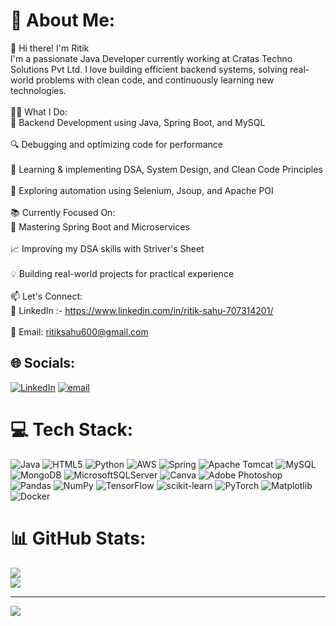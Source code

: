 # 💫 About Me:
👋 Hi there! I'm Ritik<br>I'm a passionate Java Developer currently working at Cratas Techno Solutions Pvt Ltd. I love building efficient backend systems, solving real-world problems with clean code, and continuously learning new technologies.<br><br>🧑‍💻 What I Do:<br>💼 Backend Development using Java, Spring Boot, and MySQL<br><br>🔍 Debugging and optimizing code for performance<br><br>🧠 Learning & implementing DSA, System Design, and Clean Code Principles<br><br>🤖 Exploring automation using Selenium, Jsoup, and Apache POI<br><br>📚 Currently Focused On:<br>🔁 Mastering Spring Boot and Microservices<br><br>📈 Improving my DSA skills with Striver's Sheet<br><br>💡 Building real-world projects for practical experience<br><br>📫 Let's Connect:<br>💼 LinkedIn :- https://www.linkedin.com/in/ritik-sahu-707314201/ <br><br>📧 Email: ritiksahu600@gmail.com


## 🌐 Socials:
[![LinkedIn](https://img.shields.io/badge/LinkedIn-%230077B5.svg?logo=linkedin&logoColor=white)](https://linkedin.com/in/ritik-sahu-707314201) [![email](https://img.shields.io/badge/Email-D14836?logo=gmail&logoColor=white)](mailto:ritiksahu600@gmail.com) 

# 💻 Tech Stack:
![Java](https://img.shields.io/badge/java-%23ED8B00.svg?style=for-the-badge&logo=openjdk&logoColor=white) ![HTML5](https://img.shields.io/badge/html5-%23E34F26.svg?style=for-the-badge&logo=html5&logoColor=white) ![Python](https://img.shields.io/badge/python-3670A0?style=for-the-badge&logo=python&logoColor=ffdd54) ![AWS](https://img.shields.io/badge/AWS-%23FF9900.svg?style=for-the-badge&logo=amazon-aws&logoColor=white) ![Spring](https://img.shields.io/badge/spring-%236DB33F.svg?style=for-the-badge&logo=spring&logoColor=white) ![Apache Tomcat](https://img.shields.io/badge/apache%20tomcat-%23F8DC75.svg?style=for-the-badge&logo=apache-tomcat&logoColor=black) ![MySQL](https://img.shields.io/badge/mysql-4479A1.svg?style=for-the-badge&logo=mysql&logoColor=white) ![MongoDB](https://img.shields.io/badge/MongoDB-%234ea94b.svg?style=for-the-badge&logo=mongodb&logoColor=white) ![MicrosoftSQLServer](https://img.shields.io/badge/Microsoft%20SQL%20Server-CC2927?style=for-the-badge&logo=microsoft%20sql%20server&logoColor=white) ![Canva](https://img.shields.io/badge/Canva-%2300C4CC.svg?style=for-the-badge&logo=Canva&logoColor=white) ![Adobe Photoshop](https://img.shields.io/badge/adobe%20photoshop-%2331A8FF.svg?style=for-the-badge&logo=adobe%20photoshop&logoColor=white) ![Pandas](https://img.shields.io/badge/pandas-%23150458.svg?style=for-the-badge&logo=pandas&logoColor=white) ![NumPy](https://img.shields.io/badge/numpy-%23013243.svg?style=for-the-badge&logo=numpy&logoColor=white) ![TensorFlow](https://img.shields.io/badge/TensorFlow-%23FF6F00.svg?style=for-the-badge&logo=TensorFlow&logoColor=white) ![scikit-learn](https://img.shields.io/badge/scikit--learn-%23F7931E.svg?style=for-the-badge&logo=scikit-learn&logoColor=white) ![PyTorch](https://img.shields.io/badge/PyTorch-%23EE4C2C.svg?style=for-the-badge&logo=PyTorch&logoColor=white) ![Matplotlib](https://img.shields.io/badge/Matplotlib-%23ffffff.svg?style=for-the-badge&logo=Matplotlib&logoColor=black) ![Docker](https://img.shields.io/badge/docker-%230db7ed.svg?style=for-the-badge&logo=docker&logoColor=white)
# 📊 GitHub Stats:
![](https://github-readme-stats.vercel.app/api?username=Ritiksahu007&theme=dark&hide_border=false&include_all_commits=true&count_private=true)<br/>
![](https://your-username.vercel.app/api?username=Ritiksahu007&show_icons=true&theme=dark&count_private=true)

---
[![](https://visitcount.itsvg.in/api?id=Ritiksahu007&icon=0&color=0)](https://visitcount.itsvg.in)

